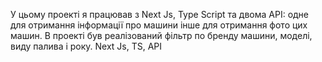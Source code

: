 У цьому проекті я працював з Next Js, Type Script та двома API: одне для отримання інформації про машини інше для отримання фото цих машин. В проекті був реалізований фільтр по бренду машини, моделі, виду палива і року.
Next Js, TS, API